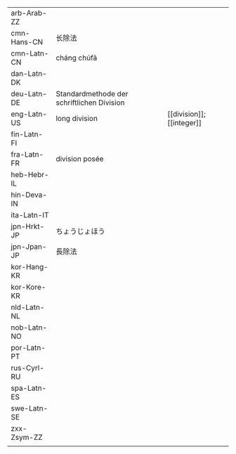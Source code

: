 | | | |
|-|-|-|
| arb-Arab-ZZ |  |  |
| cmn-Hans-CN | 长除法 |  |
| cmn-Latn-CN | cháng chúfǎ |  |
| dan-Latn-DK |  |  |
| deu-Latn-DE | Standardmethode der schriftlichen Division |  |
| eng-Latn-US | long division | [[division]]; [[integer]] |
| fin-Latn-FI |  |  |
| fra-Latn-FR | division posée |  |
| heb-Hebr-IL |  |  |
| hin-Deva-IN |  |  |
| ita-Latn-IT |  |  |
| jpn-Hrkt-JP | ちょうじょほう |  |
| jpn-Jpan-JP | 長除法 |  |
| kor-Hang-KR |  |  |
| kor-Kore-KR |  |  |
| nld-Latn-NL |  |  |
| nob-Latn-NO |  |  |
| por-Latn-PT |  |  |
| rus-Cyrl-RU |  |  |
| spa-Latn-ES |  |  |
| swe-Latn-SE |  |  |
| zxx-Zsym-ZZ |  |  |
|  |  |  |